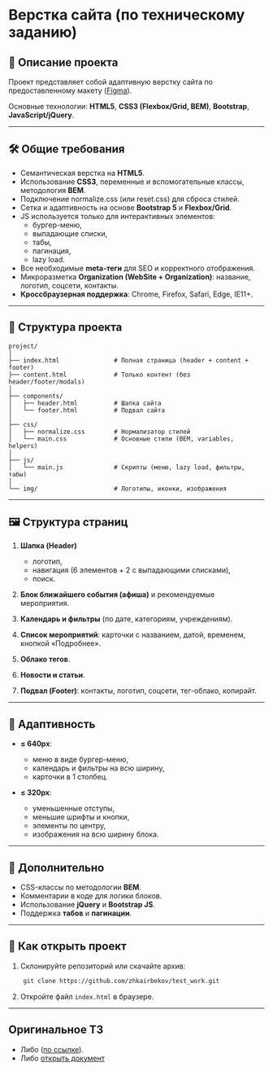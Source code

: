 # Верстка сайта (по техническому заданию)

## 📌 Описание проекта
Проект представляет собой адаптивную верстку сайта по предоставленному макету ([Figma](https://www.figma.com/design/Rhx4oU9jxSrhirX7npHlgQ/%D0%9C%D0%B0%D0%BA%D0%B5%D1%82?node-id=0-1&p=f&t=gcRhAKZ2AL2R8hOX-0)).

Основные технологии: **HTML5**, **CSS3 (Flexbox/Grid, BEM)**, **Bootstrap**, **JavaScript/jQuery**.  

---

## 🛠 Общие требования
- Семантическая верстка на **HTML5**.
- Использование **CSS3**, переменные и вспомогательные классы, методология **BEM**.
- Подключение normalize.css (или reset.css) для сброса стилей.
- Сетка и адаптивность на основе **Bootstrap 5** и **Flexbox/Grid**.
- JS используется только для интерактивных элементов:
  - бургер-меню,
  - выпадающие списки,
  - табы,
  - пагинация,
  - lazy load.
- Все необходимые **meta-теги** для SEO и корректного отображения.
- Микроразметка **Organization (WebSite + Organization)**: название, логотип, соцсети, контакты.
- **Кроссбраузерная поддержка**: Chrome, Firefox, Safari, Edge, IE11+.

---

## 📂 Структура проекта
```
project/
│
├── index.html               # Полная страница (header + content + footer)
├── content.html             # Только контент (без header/footer/modals)
│
├── components/
│   ├── header.html          # Шапка сайта
│   └── footer.html          # Подвал сайта
│
├── css/
│   ├── normalize.css        # Нормализатор стилей
│   └── main.css             # Основные стили (BEM, variables, helpers)
│
├── js/
│   └── main.js              # Скрипты (меню, lazy load, фильтры, табы)
│
└── img/                     # Логотипы, иконки, изображения
```

---

## 🖼 Структура страниц
1. **Шапка (Header)**  
   - логотип,  
   - навигация (6 элементов + 2 с выпадающими списками),  
   - поиск.  

2. **Блок ближайшего события (афиша)** и рекомендуемые мероприятия.  
3. **Календарь и фильтры** (по дате, категориям, учреждениям).  
4. **Список мероприятий**: карточки с названием, датой, временем, кнопкой «Подробнее».  
5. **Облако тегов**.  
6. **Новости и статьи**.  
7. **Подвал (Footer)**: контакты, логотип, соцсети, тег-облако, копирайт.  

---

## 📱 Адаптивность
- **≤ 640px**:  
  - меню в виде бургер-меню,  
  - календарь и фильтры на всю ширину,  
  - карточки в 1 столбец.  

- **≤ 320px**:  
  - уменьшенные отступы,  
  - меньшие шрифты и кнопки,  
  - элементы по центру,  
  - изображения на всю ширину блока.  

---

## 📑 Дополнительно
- CSS-классы по методологии **BEM**.  
- Комментарии в коде для логики блоков.  
- Использование **jQuery** и **Bootstrap JS**.  
- Поддержка **табов** и **пагинации**.  

---

## 🚀 Как открыть проект
1. Склонируйте репозиторий или скачайте архив:  
```bash
    git clone https://github.com/zhkairbekov/test_work.git
```

2. Откройте файл `index.html` в браузере.

---

## Оригинальное ТЗ
- Либо ([по ссылке](https://bitroid24.ru/~b7F38)).
- Либо [открыть документ](docs/technical-task.docx)